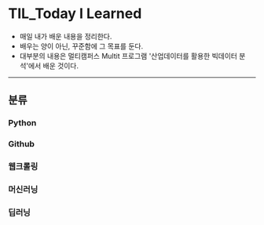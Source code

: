 # TIL_Today I Learned
- 매일 내가 배운 내용을 정리한다.
- 배우는 양이 아닌, 꾸준함에 그 목표를 둔다. 
- 대부분의 내용은 멀티캠퍼스 Multit 프로그램 '산업데이터를 활용한 빅데이터 분석'에서 배운 것이다.

----
## 분류
### Python
### Github
### 웹크롤링
### 머신러닝
### 딥러닝